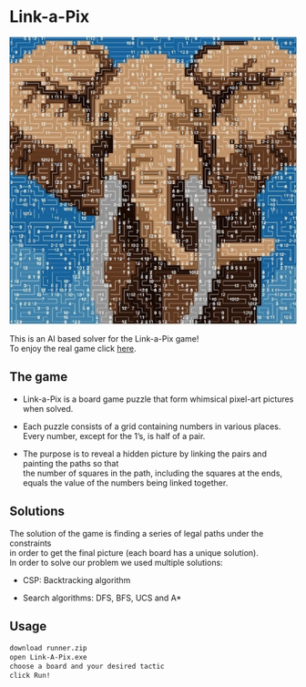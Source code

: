 # Link-a-Pix
![](cover_image.jpg)

This is an AI based solver for the Link-a-Pix game!  
To enjoy the real game click [here](https://www.conceptispuzzles.com/index.aspx?uri=puzzle/link-a-pix).


## The game
* Link-a-Pix is a board game puzzle that form whimsical pixel-art pictures when solved.     

* Each puzzle consists of a grid containing numbers in various places.    
  Every number, except for the 1’s, is half of a pair.    
  
* The purpose is to reveal a hidden picture by linking the pairs and painting the paths so that    
  the number of squares in the path, including the squares at the ends,     
  equals the value of the numbers being linked together.    


## Solutions
The solution of the game is finding a series of legal paths under the constraints   
in order to get the final picture (each board has a unique solution).     
In order to solve our problem we used multiple solutions:   

* CSP: Backtracking algorithm

* Search algorithms: DFS, BFS, UCS and A*



## Usage

```
download runner.zip
open Link-A-Pix.exe
choose a board and your desired tactic
click Run!
```

